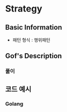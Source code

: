 # Strategy

## Basic Information

- 패턴 형식 : 행위패턴

## Gof's Description 


### 풀이 


## 코드 예시

### Golang